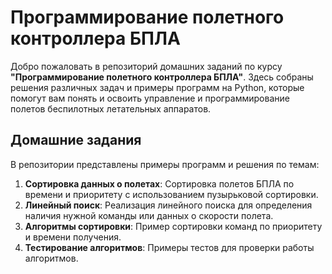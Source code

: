 # Программирование полетного контроллера БПЛА

Добро пожаловать в репозиторий домашних заданий по курсу **"Программирование полетного контроллера БПЛА"**. Здесь собраны решения различных задач и примеры программ на Python, которые помогут вам понять и освоить управление и программирование полетов беспилотных летательных аппаратов.

## Домашние задания

В репозитории представлены примеры программ и решения по темам:

1. **Сортировка данных о полетах**: Сортировка полетов БПЛА по времени и приоритету с использованием пузырьковой сортировки.
2. **Линейный поиск**: Реализация линейного поиска для определения наличия нужной команды или данных о скорости полета.
3. **Алгоритмы сортировки**: Пример сортировки команд по приоритету и времени получения.
4. **Тестирование алгоритмов**: Примеры тестов для проверки работы алгоритмов.



